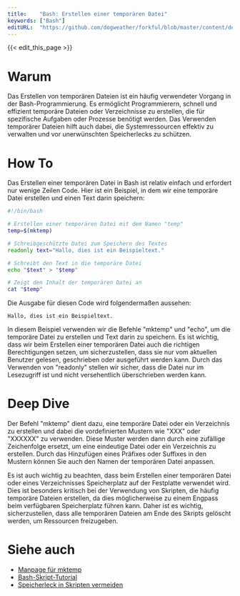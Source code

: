```yaml
---
title:    "Bash: Erstellen einer temporären Datei"
keywords: ["Bash"]
editURL:  "https://github.com/dogweather/forkful/blob/master/content/de/bash/creating-a-temporary-file.md"
---
```


{{< edit_this_page >}}

# Warum
Das Erstellen von temporären Dateien ist ein häufig verwendeter Vorgang in der Bash-Programmierung. Es ermöglicht Programmierern, schnell und effizient temporäre Dateien oder Verzeichnisse zu erstellen, die für spezifische Aufgaben oder Prozesse benötigt werden. Das Verwenden temporärer Dateien hilft auch dabei, die Systemressourcen effektiv zu verwalten und vor unerwünschten Speicherlecks zu schützen.

# How To
Das Erstellen einer temporären Datei in Bash ist relativ einfach und erfordert nur wenige Zeilen Code. Hier ist ein Beispiel, in dem wir eine temporäre Datei erstellen und einen Text darin speichern:

```Bash
#!/bin/bash

# Erstellen einer temporären Datei mit dem Namen "temp"
temp=$(mktemp)

# Schreibgeschützte Datei zum Speichern des Textes
readonly text="Hallo, dies ist ein Beispieltext."

# Schreibt den Text in die temporäre Datei
echo "$text" > "$temp"

# Zeigt den Inhalt der temporären Datei an
cat "$temp"
```

Die Ausgabe für diesen Code wird folgendermaßen aussehen:

```
Hallo, dies ist ein Beispieltext.
```

In diesem Beispiel verwenden wir die Befehle "mktemp" und "echo", um die temporäre Datei zu erstellen und Text darin zu speichern. Es ist wichtig, dass wir beim Erstellen einer temporären Datei auch die richtigen Berechtigungen setzen, um sicherzustellen, dass sie nur vom aktuellen Benutzer gelesen, geschrieben oder ausgeführt werden kann. Durch das Verwenden von "readonly" stellen wir sicher, dass die Datei nur im Lesezugriff ist und nicht versehentlich überschrieben werden kann.

# Deep Dive
Der Befehl "mktemp" dient dazu, eine temporäre Datei oder ein Verzeichnis zu erstellen und dabei die vordefinierten Mustern wie "XXX" oder "XXXXXX" zu verwenden. Diese Muster werden dann durch eine zufällige Zeichenfolge ersetzt, um eine eindeutige Datei oder ein Verzeichnis zu erstellen. Durch das Hinzufügen eines Präfixes oder Suffixes in den Mustern können Sie auch den Namen der temporären Datei anpassen.

Es ist auch wichtig zu beachten, dass beim Erstellen einer temporären Datei oder eines Verzeichnisses Speicherplatz auf der Festplatte verwendet wird. Dies ist besonders kritisch bei der Verwendung von Skripten, die häufig temporäre Dateien erstellen, da dies möglicherweise zu einem Engpass beim verfügbaren Speicherplatz führen kann. Daher ist es wichtig, sicherzustellen, dass alle temporären Dateien am Ende des Skripts gelöscht werden, um Ressourcen freizugeben.

# Siehe auch
- [Manpage für mktemp](https://www.man7.org/linux/man-pages/man1/mktemp.1.html)
- [Bash-Skript-Tutorial](https://www.lifewire.com/write-simple-bash-shell-script-2200573)
- [Speicherleck in Skripten vermeiden](https://www.linux.com/topic/desktop/linux-finds-and-fixes-a-major-bash-shell-security-hole/)